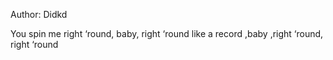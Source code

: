 Author: Didkd

You spin me right ‘round, baby, right ‘round like a record ,baby ,right ‘round, right ‘round
